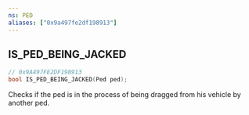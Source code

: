 ```yaml
---
ns: PED
aliases: ["0x9a497fe2df198913"]
---
```

## IS_PED_BEING_JACKED

```c
// 0x9A497FE2DF198913
bool IS_PED_BEING_JACKED(Ped ped);
```

Checks if the ped is in the process of being dragged from his vehicle by another ped.

